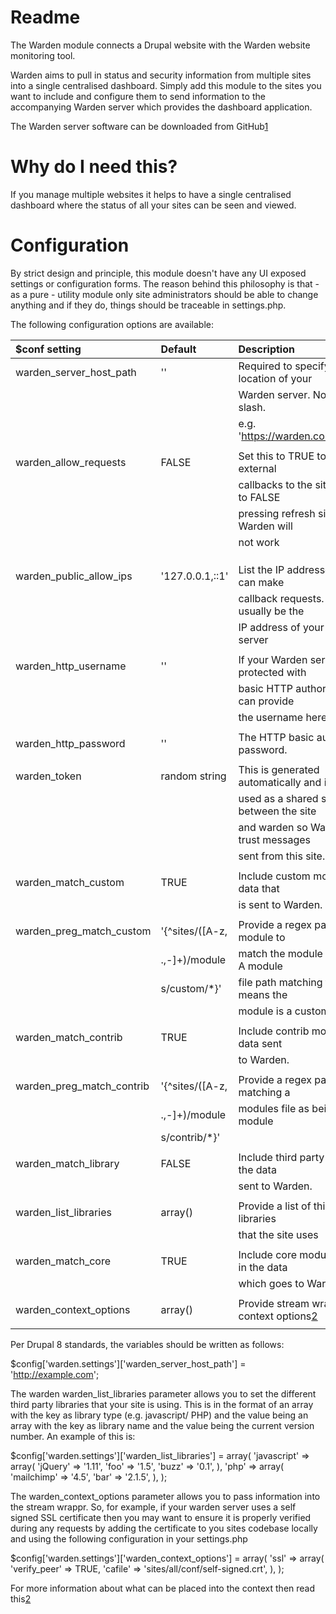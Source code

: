 Readme
================================================================================
The Warden module connects a Drupal website with the Warden website monitoring
tool.

Warden aims to pull in status and security information from multiple sites into
a single centralised dashboard. Simply add this module to the sites you want to
include and configure them to send information to the accompanying Warden server
which provides the dashboard application.

The Warden server software can be downloaded from GitHub[1]

Why do I need this?
================================================================================
If you manage multiple websites it helps to have a single centralised dashboard
where the status of all your sites can be seen and viewed.

Configuration
================================================================================
By strict design and principle, this module doesn't have any UI exposed settings
or configuration forms. The reason behind this philosophy is that - as a pure -
utility module only site administrators should be able to change anything and if
they do, things should be traceable in settings.php.

The following configuration options are available:

|      $conf setting       | Default          |               Description                 |
|:-------------------------|:-----------------|:------------------------------------------|
| warden_server_host_path  | ''               | Required to specify the location of your  |
|                          |                  | Warden server. No trailing slash.         |
|                          |                  | e.g. 'https://warden.company.com'         |
|                          |                  |                                           |
| warden_allow_requests    | FALSE            | Set this to TRUE to allow external        |
|                          |                  | callbacks to the site. When set to FALSE  |
|                          |                  | pressing refresh site data in Warden will |
|                          |                  | not work                                  |
|                          |                  |                                           |
|                          |                  |                                           |
|                          |                  |                                           |
| warden_public_allow_ips  | '127.0.0.1,::1'  | List the IP addresses which can make      |
|                          |                  | callback requests. This is usually be the |
|                          |                  | IP address of your Warden server          |
|                          |                  |                                           |
| warden_http_username     | ''               | If your Warden server is protected with   |
|                          |                  | basic HTTP authorization, you can provide |
|                          |                  | the username here                         |
|                          |                  |                                           |
| warden_http_password     | ''               | The HTTP basic authorization password.    |
|                          |                  |                                           |
| warden_token             | random string    | This is generated automatically and is    |
|                          |                  | used as a shared secret between the site  |
|                          |                  | and warden so Warden can trust messages   |
|                          |                  | sent from this site.                      |
|                          |                  |                                           |
| warden_match_custom      | TRUE             | Include custom modules in the data that   |
|                          |                  | is sent to Warden.                        |
|                          |                  |                                           |
| warden_preg_match_custom | '{^sites\/([A-z, | Provide a regex pattern for the module to |
|                          | \.,\-]+)\/module | match the module filename to. A module    |
|                          | s\/custom\/*}'   | file path matching this regex means the   |
|                          |                  | module is a custom module.                |
|                          |                  |                                           |
| warden_match_contrib     | TRUE             | Include contrib modules in the data sent  |
|                          |                  | to Warden.                                |
|                          |                  |                                           |
| warden_preg_match_contrib| '{^sites\/([A-z, | Provide a regex pattern for matching a    |
|                          | \.,\-]+)\/module | modules file as being a contrib module    |
|                          | s\/contrib\/*}'  |                                           |
|                          |                  |                                           |
| warden_match_library     | FALSE            | Include third party libraries in the data |
|                          |                  | sent to Warden.                           |
|                          |                  |                                           |
| warden_list_libraries    | array()          | Provide a list of third party libraries   |
|                          |                  | that the site uses                        |
|                          |                  |                                           |
| warden_match_core        | TRUE             | Include core module versions in the data  |
|                          |                  | which goes to Warden                      |
|                          |                  |                                           |
| warden_context_options   | array()          | Provide stream wrapper context options[2] |
|                          |                  |                                           |

Per Drupal 8 standards, the variables should be written as follows:

$config['warden.settings']['warden_server_host_path'] = 'http://example.com';

The warden warden_list_libraries parameter allows you to set the different third party 
libraries that your site is using. This is in the format of an array with the key
as library type (e.g. javascript/ PHP) and the value being an array with the key
as library name and the value being the current version number. An example of this is:

$config['warden.settings']['warden_list_libraries'] = array(
  'javascript' => array(
    'jQuery' => '1.11',
    'foo' => '1.5',
    'buzz' => '0.1',
  ),
  'php' => array(
    'mailchimp' => '4.5',
    'bar' => '2.1.5',
  ),
);

The warden_context_options parameter allows you to pass information into the stream wrappr.
So, for example, if your warden server uses a self signed SSL certificate then you may
want to ensure it is properly verified during any requests by adding the certificate to
you sites codebase locally and using the following configuration in your settings.php

$config['warden.settings']['warden_context_options'] = array(
  'ssl' => array(
    'verify_peer'   => TRUE,
    'cafile'        => 'sites/all/conf/self-signed.crt',
  ),
);

For more information about what can be placed into the context then read this[2]

[1]:  https://github.com/teamdeeson/warden
[2]:  http://phpsecurity.readthedocs.org/en/latest/Transport-Layer-Security-(HTTPS-SSL-and-TLS).html
